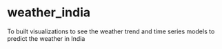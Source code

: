 # weather_india

To built visualizations to see the weather trend and time series models to predict the weather in India
